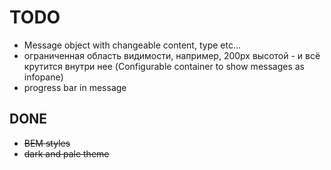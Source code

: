 # TODO

- Message object with changeable content, type etc…
- ограниченная область видимости, например, 200px высотой - и всё крутится внутри нее (Configurable container to show messages as infopane)
- progress bar in message


## DONE

- ~~BEM styles~~
- ~~dark and pale theme~~
